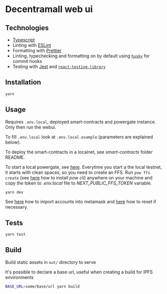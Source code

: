 # Decentramall web ui

## Technologies
- [Typescript](https://www.typescriptlang.org/)
- Linting with [ESLint](https://eslint.org/)
- Formatting with [Prettier](https://prettier.io/)
- Linting, typechecking and formatting on by default using [`husky`](https://github.com/typicode/husky) for commit hooks
- Testing with [Jest](https://jestjs.io/) and [`react-testing-library`](https://testing-library.com/docs/react-testing-library/intro)
## Installation

```bash
yarn
```

## Usage

Requires `.env.local`, deployed smart-contracts and powergate instance. Only then run the webui.

To fill `.env.local` look at `.env.local.example` (parameters are explained below).

To deploy the smart-contracts in a localnet, see *smart-contracts* folder README.

To start a local powergate, see [here](https://docs.textile.io/powergate/localnet/#setup). Everytime you start a the local testnet, it starts with clean spaces, so you need to create an FFS. Run `pow ffs create` (see [here](https://docs.textile.io/powergate/#command-line-interface) how to install *pow cli*) anywhere on your machine and copy the token to *.env.local* file to *NEXT_PUBLIC_FFS_TOKEN* variable.

```bash
yarn dev
```

See [here](https://metamask.zendesk.com/hc/en-us/articles/360015489331-Importing-an-Account) how to import accounts into metamask and [here](https://ethereum.stackexchange.com/a/67115) how to reset if necessary.

## Tests

```bash
yarn test
```

## Build

Build static assets in `out/` directory to serve

It's possible to declare a base url, useful when creating a build for IPFS environments
```bash
BASE_URL=some/base/url yarn build
```


